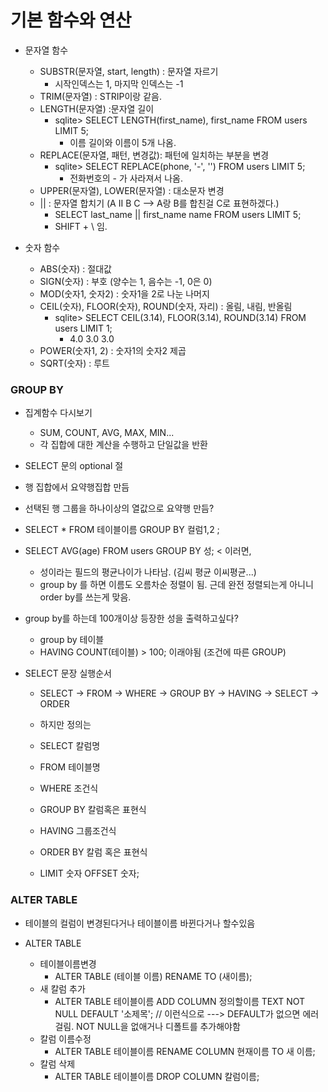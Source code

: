 # 기본 함수와 연산

- 문자열 함수
  - SUBSTR(문자열, start, length) : 문자열 자르기
    - 시작인덱스는 1, 마지막 인덱스는 -1
  - TRIM(문자열) : STRIP이랑 같음.
  - LENGTH(문자열) :문자열 길이
    - sqlite> SELECT LENGTH(first_name), first_name FROM users LIMIT 5;
      - 이름 길이와 이름이 5개 나옴.
  - REPLACE(문자열, 패턴, 변경값): 패턴에 일치하는 부분을 변경
    - sqlite> SELECT REPLACE(phone, '-', '') FROM users LIMIT 5;
      - 전화번호의 - 가 사라져서 나옴.
  - UPPER(문자열), LOWER(문자열) : 대소문자 변경
  - || : 문자열 합치기 (A II B C --> A랑 B를 합친걸 C로 표현하겠다.) 
    - SELECT last_name || first_name name FROM users LIMIT 5;
    - SHIFT + \ 임.



- 숫자 함수
  - ABS(숫자) : 절대값
  - SIGN(숫자) : 부호 (양수는 1, 음수는 -1, 0은 0)
  - MOD(숫자1, 숫자2) : 숫자1을 2로 나눈 나머지
  - CEIL(숫자), FLOOR(숫자), ROUND(숫자, 자리) : 올림, 내림, 반올림
    - sqlite> SELECT CEIL(3.14), FLOOR(3.14), ROUND(3.14) FROM users LIMIT 1;
      - 4.0         3.0          3.0
  - POWER(숫자1, 2) : 숫자1의 숫자2 제곱
  - SQRT(숫자) : 루트





### GROUP BY

- 집계함수 다시보기
  - SUM, COUNT, AVG, MAX, MIN...
  - 각 집합에 대한 계산을 수행하고 단일값을 반환



- SELECT 문의 optional 절
- 행 집합에서 요약행집합 만듬
- 선택된 행 그룹을 하나이상의 열값으로 요약행 만듬?
- SELECT * FROM 테이블이름 GROUP BY 컬럼1,2 ;



- SELECT AVG(age) FROM users GROUP BY 성; < 이러면,
  - 성이라는 필드의 평균나이가 나타남. (김씨 평균 이씨평균...)
  - group by 를 하면 이름도 오름차순 정렬이 됨. 근데 완전 정렬되는게 아니니 order by를 쓰는게 맞음.



- group by를 하는데 100개이상 등장한 성을 출력하고싶다?
  - group by 테이블
  - HAVING COUNT(테이블) > 100; 이래야됨 (조건에 따른 GROUP)



- SELECT 문장 실행순서

  - SELECT -> FROM -> WHERE -> GROUP BY -> HAVING -> SELECT -> ORDER

    

  - 하지만 정의는

  - SELECT 칼럼명

  - FROM 테이블명

  - WHERE 조건식

  - GROUP BY 칼럼혹은 표현식

  - HAVING 그룹조건식

  - ORDER BY 칼럼 혹은 표현식

  - LIMIT 숫자 OFFSET 숫자;

    

### ALTER TABLE

- 테이블의 컬럼이 변경된다거나 테이블이름 바뀐다거나 할수있음



- ALTER TABLE
  - 테이블이름변경
    - ALTER TABLE (테이블 이름) RENAME TO (새이름);
  - 새 칼럼 추가
    - ALTER TABLE 테이블이름 ADD COLUMN 정의할이름 TEXT NOT NULL DEFAULT '소제목'; // 이런식으로 ---> DEFAULT가 없으면 에러걸림. NOT NULL을 없애거나 디폴트를 추가해야함
  - 칼럼 이름수정
    - ALTER TABLE 테이블이름 RENAME COLUMN 현재이름  TO 새 이름;
  - 칼럼 삭제
    - ALTER TABLE 테이블이름 DROP COLUMN 칼럼이름;